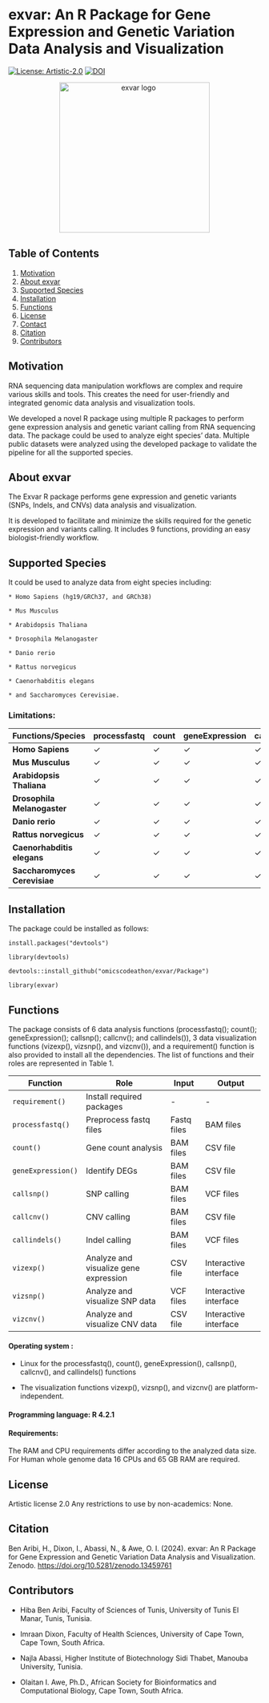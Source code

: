 # exvar: An R Package for Gene Expression and Genetic Variation Data Analysis and Visualization

[![License: Artistic-2.0](https://img.shields.io/badge/License-Artistic_2.0-0298c3.svg)](https://opensource.org/licenses/Artistic-2.0)
[![DOI](https://zenodo.org/badge/DOI/10.5281/zenodo.13459761.svg)](https://doi.org/10.5281/zenodo.13459761)

<p align="center">
  <img src="https://raw.githubusercontent.com/omicscodeathon/exvar/main/logo.png" alt="exvar logo" width="300"  />
</p>


## Table of Contents
1. [Motivation](#Motivation)
2. [About exvar](#About-exvar)
3. [Supported Species](#Supported-Species)
4. [Installation](#Installation)
5. [Functions](#Functions)
6. [License](#License)
7. [Contact](#Contact)
8. [Citation](#Citation)
9. [Contributors](#Contributors)


## Motivation

RNA sequencing data manipulation workflows are complex and require various skills and tools. This creates the need for user-friendly and integrated genomic data analysis and visualization tools.

We developed a novel R package using multiple R packages to perform gene expression analysis and genetic variant calling from RNA sequencing data. The package could be used to analyze eight species’ data. Multiple public datasets were analyzed using the developed package to validate the pipeline for all the supported species.

## About exvar

The Exvar R package performs gene expression and  genetic variants (SNPs, Indels, and CNVs) data analysis and  visualization.

It is developed to facilitate and minimize the skills required for the genetic expression and variants calling. It includes 9 functions, providing an easy biologist-friendly workflow.

## Supported Species

It could be used to analyze data from eight species including:

    * Homo Sapiens (hg19/GRCh37, and GRCh38)

    * Mus Musculus

    * Arabidopsis Thaliana

    * Drosophila Melanogaster

    * Danio rerio

    * Rattus norvegicus

    * Caenorhabditis elegans  

    * and Saccharomyces Cerevisiae.

### Limitations:

| Functions/Species           | processfastq | count | geneExpression | callsnp | callcnv | callindels | vizexp | vizsnp | vizcnv |
|-----------------------------|--------------|--------|------------|---------|---------|-----------|--------|--------|--------|
| **Homo Sapiens**           | ✓            | ✓      | ✓          | ✓       | ✓       | ✓         | ✓      | ✓      | ✓      |
| **Mus Musculus**           | ✓            | ✓      | ✓          | ✓       | ✗       | ✓         | ✓      | ✓      | ✓      |
| **Arabidopsis Thaliana**   | ✓            | ✓      | ✓          | ✓       | ✗       | ✓         | ✓      | ✓      | ✗      |
| **Drosophila Melanogaster**| ✓            | ✓      | ✓          | ✓       | ✗       | ✓         | ✓      | ✓      | ✓      |
| **Danio rerio**            | ✓            | ✓      | ✓          | ✓       | ✗       | ✓         | ✓      | ✓      | ✓      |
| **Rattus norvegicus**      | ✓            | ✓      | ✓          | ✓       | ✗       | ✓         | ✓      | ✓      | ✓      |
| **Caenorhabditis elegans** | ✓            | ✓      | ✓          | ✓       | ✗       | ✓         | ✓      | ✓      | ✗      |
| **Saccharomyces Cerevisiae**| ✓           | ✓      | ✓          | ✓       | ✗       | ✓         | ✓      | ✓      | ✓      |

## Installation

The package could be installed as follows:

    install.packages("devtools")

    library(devtools)

    devtools::install_github("omicscodeathon/exvar/Package")

    library(exvar)


## Functions

The package consists of 6 data analysis functions (processfastq(); count(); geneExpression(); callsnp(); callcnv(); and callindels()), 3 data visualization functions (vizexp(), vizsnp(), and vizcnv()), and a requirement() function is also provided to install all the dependencies. The list of functions and their roles are represented in Table 1.

| Function        | Role                                   | Input                    | Output                     |
|-----------------|----------------------------------------|--------------------------|-----------------------------|
| `requirement()` | Install required packages              | -                        | -                           |
| `processfastq()`| Preprocess fastq files                 | Fastq files              | BAM files                   |
| `count()`      | Gene count analysis                    | BAM files                | CSV file                    |
| `geneExpression()`  | Identify DEGs                          | BAM files                | CSV file                    |
| `callsnp()`     | SNP calling                            | BAM files                | VCF files                   |
| `callcnv()`     | CNV calling                            | BAM files                | CSV file                    |
| `callindels()`   | Indel calling                          | BAM files                | VCF files                   |
| `vizexp()`      | Analyze and visualize gene expression  | CSV file                 | Interactive interface       |
| `vizsnp()`      | Analyze and visualize SNP data          | VCF files                | Interactive interface       |
| `vizcnv()`      | Analyze and visualize CNV data          | CSV file                 | Interactive interface       |


#### Operating system :
- Linux for the processfastq(), count(), geneExpression(), callsnp(), callcnv(), and callindels() functions

- The visualization functions vizexp(), vizsnp(), and vizcnv() are platform-independent.

#### Programming language: R 4.2.1

#### Requirements:
The RAM and CPU requirements differ according to the analyzed data size. For Human whole genome data 16  CPUs and  65 GB RAM are required.

## License  

Artistic license 2.0
Any restrictions to use by non-academics: None.

## Citation

Ben Aribi, H., Dixon, I., Abassi, N., & Awe, O. I. (2024). exvar: An R Package for Gene Expression and Genetic Variation Data Analysis and Visualization. Zenodo. https://doi.org/10.5281/zenodo.13459761

## Contributors

   - Hiba Ben Aribi, Faculty of Sciences of Tunis, University of Tunis El Manar, Tunis, Tunisia.

   - Imraan Dixon, Faculty of Health Sciences, University of Cape Town, Cape Town, South Africa.

   - Najla Abassi, Higher Institute of Biotechnology Sidi Thabet, Manouba University, Tunisia.

   - Olaitan I. Awe, Ph.D., African Society for Bioinformatics and Computational Biology, Cape Town, South Africa.
